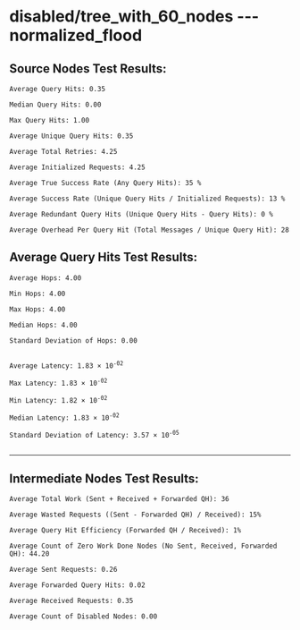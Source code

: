 # disabled/tree_with_60_nodes --- normalized_flood
## Source Nodes Test Results:
	Average Query Hits: 0.35

	Median Query Hits: 0.00

	Max Query Hits: 1.00

	Average Unique Query Hits: 0.35

	Average Total Retries: 4.25

	Average Initialized Requests: 4.25

	Average True Success Rate (Any Query Hits): 35 %

	Average Success Rate (Unique Query Hits / Initialized Requests): 13 %

	Average Redundant Query Hits (Unique Query Hits - Query Hits): 0 %

	Average Overhead Per Query Hit (Total Messages / Unique Query Hit): 28



## Average Query Hits Test Results:
<pre><code>Average Hops: 4.00

Min Hops: 4.00

Max Hops: 4.00

Median Hops: 4.00

Standard Deviation of Hops: 0.00


Average Latency: 1.83 × 10<sup>-02</sup>

Max Latency: 1.83 × 10<sup>-02</sup>

Min Latency: 1.82 × 10<sup>-02</sup>

Median Latency: 1.83 × 10<sup>-02</sup>

Standard Deviation of Latency: 3.57 × 10<sup>-05</sup>

</code></pre>

---------------------------------------------
## Intermediate Nodes Test Results:

	Average Total Work (Sent + Received + Forwarded QH): 36

	Average Wasted Requests ((Sent - Forwarded QH) / Received): 15%

	Average Query Hit Efficiency (Forwarded QH / Received): 1%

	Average Count of Zero Work Done Nodes (No Sent, Received, Forwarded QH): 44.20

	Average Sent Requests: 0.26

	Average Forwarded Query Hits: 0.02

	Average Received Requests: 0.35

	Average Count of Disabled Nodes: 0.00

